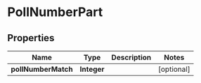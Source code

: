 
# PollNumberPart

## Properties
Name | Type | Description | Notes
------------ | ------------- | ------------- | -------------
**pollNumberMatch** | **Integer** |  |  [optional]



